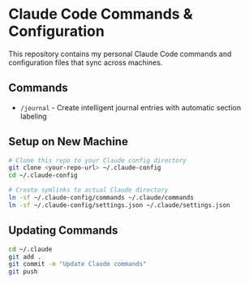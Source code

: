 # Claude Code Commands & Configuration

This repository contains my personal Claude Code commands and configuration files that sync across machines.

## Commands

- `/journal` - Create intelligent journal entries with automatic section labeling

## Setup on New Machine

```bash
# Clone this repo to your Claude config directory
git clone <your-repo-url> ~/.claude-config
cd ~/.claude-config

# Create symlinks to actual Claude directory
ln -sf ~/.claude-config/commands ~/.claude/commands
ln -sf ~/.claude-config/settings.json ~/.claude/settings.json
```

## Updating Commands

```bash
cd ~/.claude
git add .
git commit -m "Update Claude commands"
git push
```